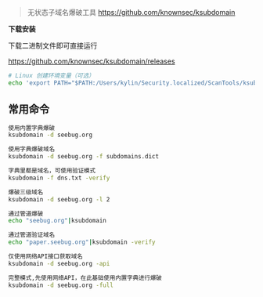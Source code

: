 
> 无状态子域名爆破工具 https://github.com/knownsec/ksubdomain

**下载安装**

下载二进制文件即可直接运行

https://github.com/knownsec/ksubdomain/releases

```bash
# Linux 创建环境变量（可选）
echo 'export PATH="$PATH:/Users/kylin/Security.localized/ScanTools/ksubdomain/"' >> ~/.zshrc
```

## 常用命令

```bash
使用内置字典爆破
ksubdomain -d seebug.org

使用字典爆破域名
ksubdomain -d seebug.org -f subdomains.dict

字典里都是域名，可使用验证模式
ksubdomain -f dns.txt -verify

爆破三级域名
ksubdomain -d seebug.org -l 2

通过管道爆破
echo "seebug.org"|ksubdomain

通过管道验证域名
echo "paper.seebug.org"|ksubdomain -verify

仅使用网络API接口获取域名
ksubdomain -d seebug.org -api

完整模式,先使用网络API，在此基础使用内置字典进行爆破
ksubdomain -d seebug.org -full
```